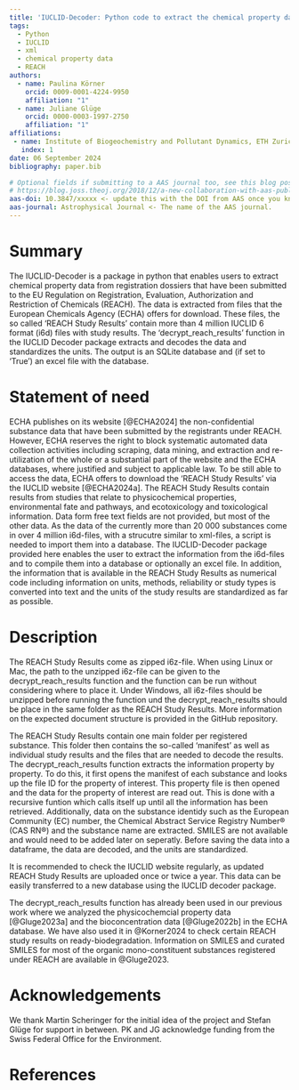 ```yaml
---
title: 'IUCLID-Decoder: Python code to extract the chemical property data for the substances registered under REACH'
tags:
  - Python
  - IUCLID
  - xml
  - chemical property data
  - REACH
authors:
  - name: Paulina Körner
    orcid: 0009-0001-4224-9950
    affiliation: "1"
  - name: Juliane Glüge
    orcid: 0000-0003-1997-2750
    affiliation: "1"
affiliations:
 - name: Institute of Biogeochemistry and Pollutant Dynamics, ETH Zurich, 8092 Zurich, Switzerland
   index: 1
date: 06 September 2024
bibliography: paper.bib

# Optional fields if submitting to a AAS journal too, see this blog post:
# https://blog.joss.theoj.org/2018/12/a-new-collaboration-with-aas-publishing
aas-doi: 10.3847/xxxxx <- update this with the DOI from AAS once you know it.
aas-journal: Astrophysical Journal <- The name of the AAS journal.
---
```



# Summary

The IUCLID-Decoder is a package in python that enables users to extract chemical property data from registration dossiers that have been submitted to the EU Regulation on Registration, Evaluation, Authorization and Restriction of Chemicals (REACH). The data is extracted from files that the European Chemicals Agency (ECHA) offers for download. These files, the so called ‘REACH Study Results’ contain more than 4 million IUCLID 6 format (i6d) files with study results. The ‘decrypt_reach_results’ function in the IUCLID Decoder package extracts and decodes the data and standardizes the units. The output is an SQLite database and (if set to ‘True’) an excel file with the database.

# Statement of need

ECHA publishes on its website [@ECHA2024] the non-confidential substance data that have been submitted by the registrants under REACH. However, ECHA reserves the right to block systematic automated data collection activities including scraping, data mining, and extraction and re-utilization of the whole or a substantial part of the website and the ECHA databases, where justified and subject to applicable law. To be still able to access the data, ECHA offers to download the ‘REACH Study Results’ via the IUCLID website [@ECHA2024a]. The REACH Study Results contain results from studies that relate to physicochemical properties, environmental fate and pathways, and ecotoxicology and toxicological information. Data form free text fields are not provided, but most of the other data. As the data of the currently more than 20 000 substances come in over 4 million i6d-files, with a strucutre similar to xml-files, a script is needed to import them into a database. The IUCLID-Decoder package provided here enables the user to extract the information from the i6d-files and to compile them into a database or optionally an excel file. In addition, the information that is available in the REACH Study Results as numerical code including information on units, methods, reliability or study types is converted into text and the units of the study results are standardized as far as possible.

# Description
The REACH Study Results come as zipped i6z-file. When using Linux or Mac, the path to the unzipped i6z-file can be given to the decrypt_reach_results function and the function can be run without considering where to place it. Under Windows, all i6z-files should be unzipped before running the function und the decrypt_reach_results should be place in the same folder as the REACH Study Results. More information on the expected document structure is provided in the GitHub repository. 

The REACH Study Results contain one main folder per registered substance. This folder then contains the so-called ‘manifest’ as well as individual study results and the files that are needed to decode the results. The decrypt_reach_results function extracts the information property by property. To do this, it first opens the manifest of each substance and looks up the file ID for the property of interest. This property file is then opened and the data for the property of interest are read out. This is done with a recursive funtion which calls itself up until all the information has been retrieved. Additionally, data on the substance identidy such as the European Community (EC) number, the Chemical Abstract Service Registry Number® (CAS RN®) and the substance name are extracted. SMILES are not available and would need to be added later on seperatly. Before saving the data into a dataframe, the data are decoded, and the units are standardized.

It is recommended to check the IUCLID website regularly, as updated REACH Study Results are uploaded once or twice a year. This data can be easily transferred to a new database using the IUCLID decoder package.

The decrypt_reach_results function has already been used in our previous work where we analyzed the physicochemcial property data [@Gluge2023a] and the bioconcentration data [@Gluge2022b] in the ECHA database. We have also used it in @Korner2024 to check certain REACH study results on ready-biodegradation. Information on SMILES and curated SMILES for most of the organic mono-constituent substances registered under REACH are available in @Gluge2023.

# Acknowledgements
We thank Martin Scheringer for the initial idea of the project and Stefan Glüge for support in between. PK and JG acknowledge funding from the Swiss Federal Office for the Environment. 

# References
